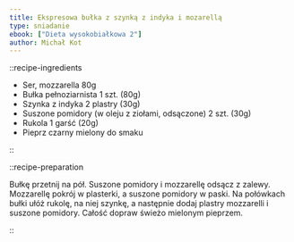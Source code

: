 ```yaml
---
title: Ekspresowa bułka z szynką z indyka i mozarellą
type: sniadanie
ebook: ["Dieta wysokobiałkowa 2"]
author: Michał Kot
---
```


::recipe-ingredients

- Ser, mozzarella 80g
- Bułka pełnoziarnista 1 szt. (80g)
- Szynka z indyka 2 plastry (30g)
- Suszone pomidory (w oleju z ziołami, odsączone) 2 szt. (30g)
- Rukola 1 garść (20g)
- Pieprz czarny mielony do smaku

::

::recipe-preparation

Bułkę przetnij na pół. Suszone pomidory i mozzarellę odsącz z zalewy. Mozzarellę pokrój w plasterki, a suszone pomidory w paski. Na połówkach bułki ułóż rukolę, na niej szynkę, a następnie dodaj plastry mozzarelli i suszone pomidory. Całość dopraw świeżo mielonym pieprzem.

::